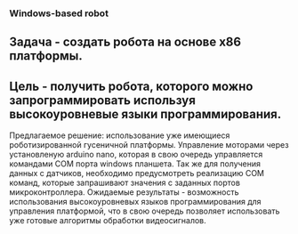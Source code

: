 ### Windows-based robot
## Задача - создать робота на основе x86 платформы.
## Цель - получить робота, которого можно запрограммировать используя высокоуровневые языки программирования.
Предлагаемое решение: использование уже имеющиеся роботизированной гусеничной платформы. Управление моторами через установленую arduino nano, которая в свою очередь управляется командами COM порта windows планшета. Так же для получения данных с датчиков, необходимо предусмотреть реализацию COM команд, которые запрашивают значения с заданных портов микроконтроллера.
Ожидаемые результаты - возможность использования высокоуровневых языков программирования для управления платформой, что в свою очередь позволяет использовать уже готовые алгоритмы обработки видеосигналов.